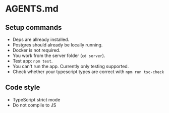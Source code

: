 # AGENTS.md

## Setup commands
- Deps are allready installed.
- Postgres should already be locally running.
- Docker is not required.
- You work from the server folder (`cd server`).
- Test app: `npm test`.
- You can't run the app. Currently only testing supported.
- Check whether your typescript types are correct with `npm run tsc-check`

## Code style
- TypeScript strict mode
- Do not compile to JS
